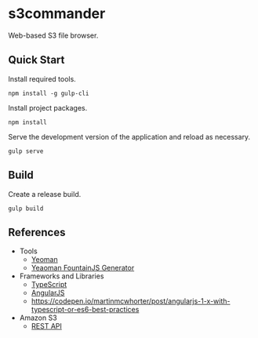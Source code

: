 # s3commander

Web-based S3 file browser.

## Quick Start

Install required tools.

```
npm install -g gulp-cli
```

Install project packages.

```
npm install
```

Serve the development version of the application and reload as necessary.

```
gulp serve
```

## Build

Create a release build.

```
gulp build
```

## References

* Tools
  * [Yeoman](http://yeoman.io/)
  * [Yeaoman FountainJS Generator](http://fountainjs.io/)
* Frameworks and Libraries
  * [TypeScript](https://www.typescriptlang.org)
  * [AngularJS](https://angularjs.org/)
  * https://codepen.io/martinmcwhorter/post/angularjs-1-x-with-typescript-or-es6-best-practices
* Amazon S3
  * [REST API](https://docs.aws.amazon.com/AmazonS3/latest/API/Welcome.html)
